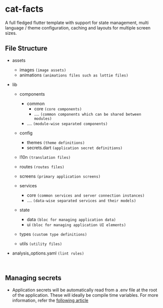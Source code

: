 # cat-facts

A full fledged flutter template with support for state management, multi language / theme configuration, caching and layouts for multiple screen sizes.

## File Structure

- assets
    - images `(image assets)`
    - animations `(animations files such as lottie files)`

- lib
    - components
        - common
            - core  `(core components)`
            - .... `(common components which can be shared between modules)`
        - .... `(module-wise separated components)`

    - config
        - themes `(theme definitions)`
        - secrets.dart `(application secret definitions)`
    - l10n `(translation files)`
    - routes `(routes files)`
    - screens `(primary application screens)`
    - services 
        - core `(common services and server connection instances)`
        - .... `(data-wise separated services and their models)`
    - state 
        - data `(bloc for managing application data)`
        - ui `(bloc for managing application UI elements)`
    - types `(custom type definitions)`
    - utils `(utility files)`

- analysis_options.yaml `(lint rules)`

<br/>

## Managing secrets

- Application secrets will be automatically read from a .env file at the root of the application. These will ideally be compile time variables. For more information, refer the [following article](https://thiele.dev/blog/part-1-configure-a-flutter-app-with-dart-define-environment-variable/#:~:text=What%20does%20dart-define%20do,is%3A%20--dart-define%20!)

